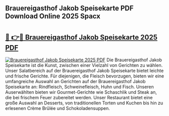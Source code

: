 ## Brauereigasthof Jakob Speisekarte PDF Download Online 2025 Spacx

# <h2><a href="http://gc9mtvi.nevu.top/?p=Brauereigasthof+Jakob+Speisekarte">🔗 👉🔴 Brauereigasthof Jakob Speisekarte 2025 PDF</a></h2>

[![Brauereigasthof Jakob Speisekarte 2025 PDF](https://i.imgur.com/dBaPXMq.png)](http://gc9mtvi.nevu.top/?p=Brauereigasthof+Jakob+Speisekarte)
Die Brauereigasthof Jakob Speisekarte ist die Kunst, zwischen einer Vielzahl von Gerichten zu wählen. Unser Salatbereich auf der Brauereigasthof Jakob Speisekarte bietet leichte und frische Gerichte. Für diejenigen, die Fleisch bevorzugen, bieten wir eine umfangreiche Auswahl an Gerichten auf der Brauereigasthof Jakob Speisekarte an: Rindfleisch, Schweinefleisch, Huhn und Fisch. Unseren Auserwählten bieten wir Gourmet-Gerichte wie Schaschlik und Steak an, die bei frischem Feuer zubereitet werden. Unser Restaurant bietet eine große Auswahl an Desserts, von traditionellen Torten und Kuchen bis hin zu erlesenen Crème Brûlée und Schokoladensuppen.
